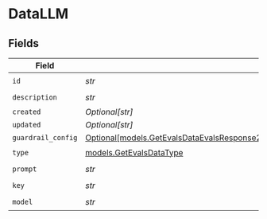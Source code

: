 # DataLLM


## Fields

| Field                                                                                                                                                                          | Type                                                                                                                                                                           | Required                                                                                                                                                                       | Description                                                                                                                                                                    |
| ------------------------------------------------------------------------------------------------------------------------------------------------------------------------------ | ------------------------------------------------------------------------------------------------------------------------------------------------------------------------------ | ------------------------------------------------------------------------------------------------------------------------------------------------------------------------------ | ------------------------------------------------------------------------------------------------------------------------------------------------------------------------------ |
| `id`                                                                                                                                                                           | *str*                                                                                                                                                                          | :heavy_check_mark:                                                                                                                                                             | N/A                                                                                                                                                                            |
| `description`                                                                                                                                                                  | *str*                                                                                                                                                                          | :heavy_check_mark:                                                                                                                                                             | N/A                                                                                                                                                                            |
| `created`                                                                                                                                                                      | *Optional[str]*                                                                                                                                                                | :heavy_minus_sign:                                                                                                                                                             | N/A                                                                                                                                                                            |
| `updated`                                                                                                                                                                      | *Optional[str]*                                                                                                                                                                | :heavy_minus_sign:                                                                                                                                                             | N/A                                                                                                                                                                            |
| `guardrail_config`                                                                                                                                                             | [Optional[models.GetEvalsDataEvalsResponse200ApplicationJSONResponseBodyGuardrailConfig]](../models/getevalsdataevalsresponse200applicationjsonresponsebodyguardrailconfig.md) | :heavy_minus_sign:                                                                                                                                                             | N/A                                                                                                                                                                            |
| `type`                                                                                                                                                                         | [models.GetEvalsDataType](../models/getevalsdatatype.md)                                                                                                                       | :heavy_check_mark:                                                                                                                                                             | N/A                                                                                                                                                                            |
| `prompt`                                                                                                                                                                       | *str*                                                                                                                                                                          | :heavy_check_mark:                                                                                                                                                             | N/A                                                                                                                                                                            |
| `key`                                                                                                                                                                          | *str*                                                                                                                                                                          | :heavy_check_mark:                                                                                                                                                             | N/A                                                                                                                                                                            |
| `model`                                                                                                                                                                        | *str*                                                                                                                                                                          | :heavy_check_mark:                                                                                                                                                             | N/A                                                                                                                                                                            |